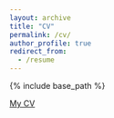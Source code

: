 ```yaml
---
layout: archive
title: "CV"
permalink: /cv/
author_profile: true
redirect_from:
  - /resume
---
```


{% include base_path %}

[My CV](https://theara-seng.github.io/file/mycv.pdf)

